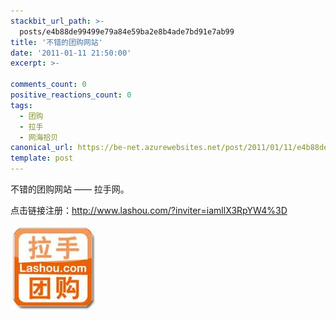 ```yaml
---
stackbit_url_path: >-
  posts/e4b88de99499e79a84e59ba2e8b4ade7bd91e7ab99
title: '不错的团购网站'
date: '2011-01-11 21:50:00'
excerpt: >-
  
comments_count: 0
positive_reactions_count: 0
tags: 
  - 团购
  - 拉手
  - 网海拾贝
canonical_url: https://be-net.azurewebsites.net/post/2011/01/11/e4b88de99499e79a84e59ba2e8b4ade7bd91e7ab99
template: post
---
```

<p>不错的团购网站 —— 拉手网。</p>  <p>点击链接注册：<a title="http://www.lashou.com/?inviter=iamllX3RpYW4%3D" href="http://www.lashou.com/?inviter=iamllX3RpYW4%3D">http://www.lashou.com/?inviter=iamllX3RpYW4%3D</a></p>  <p><a href="http://www.lashou.com/?inviter=iamllX3RpYW4%3D" target="_blank"><img style="background-image: none; border-bottom: 0px; border-left: 0px; padding-left: 0px; padding-right: 0px; display: inline; border-top: 0px; border-right: 0px; padding-top: 0px" title="拉手团购" border="0" alt="拉手团购" src="https://raw.githubusercontent.com/Jeff-Tian/blogengine.net/master/Source/BlogEngine/BlogEngine.NET/App_Data/files/image_129.png" width="136" height="136" /></a></p>